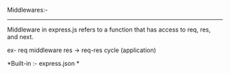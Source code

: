 Middlewares:-
**************
Middleware in express.js refers to a function that has access to req, res, and next.

ex- req middleware res -> req-res cycle (application)

*Built-in :- express.json
*

